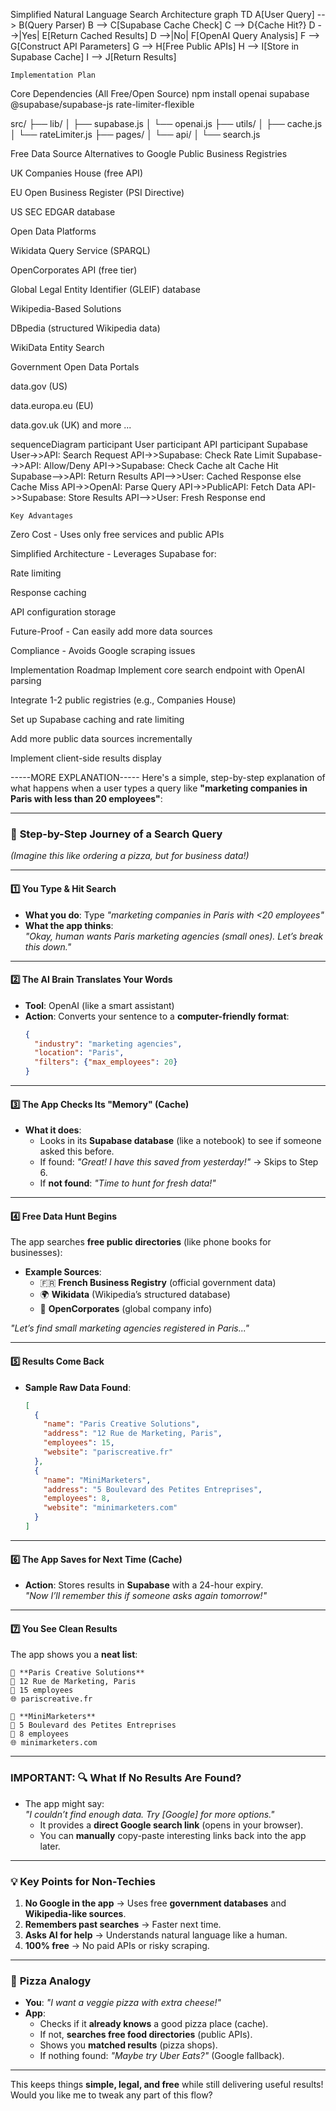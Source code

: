 Simplified Natural Language Search Architecture
graph TD
    A[User Query] --> B(Query Parser)
    B --> C[Supabase Cache Check]
    C --> D{Cache Hit?}
    D -->|Yes| E[Return Cached Results]
    D -->|No| F[OpenAI Query Analysis]
    F --> G[Construct API Parameters]
    G --> H[Free Public APIs]
    H --> I[Store in Supabase Cache]
    I --> J[Return Results]


    Implementation Plan
Core Dependencies (All Free/Open Source)
npm install openai supabase @supabase/supabase-js rate-limiter-flexible

src/
├── lib/
│   ├── supabase.js
│   └── openai.js
├── utils/
│   ├── cache.js
│   └── rateLimiter.js
├── pages/
│   └── api/
│       └── search.js


Free Data Source Alternatives to Google
Public Business Registries

UK Companies House (free API)

EU Open Business Register (PSI Directive)

US SEC EDGAR database

Open Data Platforms

Wikidata Query Service (SPARQL)

OpenCorporates API (free tier)

Global Legal Entity Identifier (GLEIF) database

Wikipedia-Based Solutions

DBpedia (structured Wikipedia data)

WikiData Entity Search

Government Open Data Portals

data.gov (US)

data.europa.eu (EU)

data.gov.uk (UK)
 and more ...

sequenceDiagram
    participant User
    participant API
    participant Supabase
    User->>API: Search Request
    API->>Supabase: Check Rate Limit
    Supabase-->>API: Allow/Deny
    API->>Supabase: Check Cache
    alt Cache Hit
        Supabase-->>API: Return Results
        API-->>User: Cached Response
    else Cache Miss
        API->>OpenAI: Parse Query
        API->>PublicAPI: Fetch Data
        API->>Supabase: Store Results
        API-->>User: Fresh Response
    end


    Key Advantages
Zero Cost - Uses only free services and public APIs

Simplified Architecture - Leverages Supabase for:

Rate limiting

Response caching

API configuration storage

Future-Proof - Can easily add more data sources

Compliance - Avoids Google scraping issues

Implementation Roadmap
Implement core search endpoint with OpenAI parsing

Integrate 1-2 public registries (e.g., Companies House)

Set up Supabase caching and rate limiting

Add more public data sources incrementally

Implement client-side results display




-----MORE EXPLANATION-----
Here's a simple, step-by-step explanation of what happens when a user types a query like **"marketing companies in Paris with less than 20 employees"**:

---

### 🚀 **Step-by-Step Journey of a Search Query**
*(Imagine this like ordering a pizza, but for business data!)*

---

#### 1️⃣ **You Type & Hit Search**  
- **What you do**: Type _"marketing companies in Paris with <20 employees"_  
- **What the app thinks**:  
  *"Okay, human wants Paris marketing agencies (small ones). Let’s break this down."*

---

#### 2️⃣ **The AI Brain Translates Your Words**  
- **Tool**: OpenAI (like a smart assistant)  
- **Action**: Converts your sentence to a **computer-friendly format**:  
  ```json
  {
    "industry": "marketing agencies",
    "location": "Paris",
    "filters": {"max_employees": 20}
  }
  ```

---

#### 3️⃣ **The App Checks Its "Memory" (Cache)**  
- **What it does**:  
  - Looks in its **Supabase database** (like a notebook) to see if someone asked this before.  
  - If found: *"Great! I have this saved from yesterday!"* → Skips to Step 6.  
  - If **not found**: *"Time to hunt for fresh data!"*

---

#### 4️⃣ **Free Data Hunt Begins**  
The app searches **free public directories** (like phone books for businesses):  
- **Example Sources**:  
  - 🇫🇷 **French Business Registry** (official government data)  
  - 🌍 **Wikidata** (Wikipedia’s structured database)  
  - 💼 **OpenCorporates** (global company info)  

*"Let’s find small marketing agencies registered in Paris..."*

---

#### 5️⃣ **Results Come Back**  
- **Sample Raw Data Found**:  
  ```json
  [
    {
      "name": "Paris Creative Solutions",
      "address": "12 Rue de Marketing, Paris",
      "employees": 15,
      "website": "pariscreative.fr"
    },
    {
      "name": "MiniMarketers",
      "address": "5 Boulevard des Petites Entreprises",
      "employees": 8,
      "website": "minimarketers.com"
    }
  ]
  ```

---

#### 6️⃣ **The App Saves for Next Time (Cache)**  
- **Action**: Stores results in **Supabase** with a 24-hour expiry.  
  *"Now I’ll remember this if someone asks again tomorrow!"*

---

#### 7️⃣ **You See Clean Results**  
The app shows you a **neat list**:  
```
🏢 **Paris Creative Solutions**  
📍 12 Rue de Marketing, Paris  
👥 15 employees  
🌐 pariscreative.fr  

🏢 **MiniMarketers**  
📍 5 Boulevard des Petites Entreprises  
👥 8 employees  
🌐 minimarketers.com  
```

---

### IMPORTANT: 🔍 **What If No Results Are Found?**  
- The app might say:  
  *"I couldn’t find enough data. Try [Google] for more options."*  
  - It provides a **direct Google search link** (opens in your browser).  
  - You can **manually** copy-paste interesting links back into the app later.

---

### 💡 **Key Points for Non-Techies**  
1. **No Google in the app** → Uses free **government databases** and **Wikipedia-like sources**.  
2. **Remembers past searches** → Faster next time.  
3. **Asks AI for help** → Understands natural language like a human.  
4. **100% free** → No paid APIs or risky scraping.  

---

### 🍕 **Pizza Analogy**  
- **You**: *"I want a veggie pizza with extra cheese!"*  
- **App**:  
  - Checks if it **already knows** a good pizza place (cache).  
  - If not, **searches free food directories** (public APIs).  
  - Shows you **matched results** (pizza shops).  
  - If nothing found: *"Maybe try Uber Eats?"* (Google fallback).  

---

This keeps things **simple, legal, and free** while still delivering useful results! Would you like me to tweak any part of this flow?